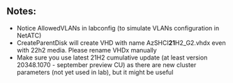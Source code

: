 ## Notes:
* Notice AllowedVLANs in labconfig (to simulate VLANs configuration in NetATC)
* CreateParentDisk will create VHD with name AzSHCI**21**H2_G2.vhdx even with 22h2 media. Please rename VHDx manually
* Make sure you use latest 21H2 cumulative update (at least version 20348.1070 - september preview CU) as there are new cluster parameters (not yet used in lab), but it might be useful
